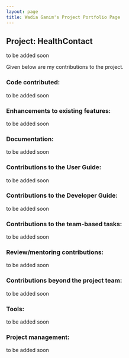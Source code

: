 ```yaml
---
layout: page
title: Wadia Ganim's Project Portfolio Page
---
```


## Project: HealthContact
to be added soon

Given below are my contributions to the project.

### Code contributed:
to be added soon

### Enhancements to existing features:
to be added soon

### Documentation:
to be added soon

### Contributions to the User Guide:
to be added soon

### Contributions to the Developer Guide:
to be added soon

### Contributions to the team-based tasks:
to be added soon

### Review/mentoring contributions:
to be added soon

### Contributions beyond the project team:
to be added soon

### Tools:
to be added soon

### Project management:
to be added soon
